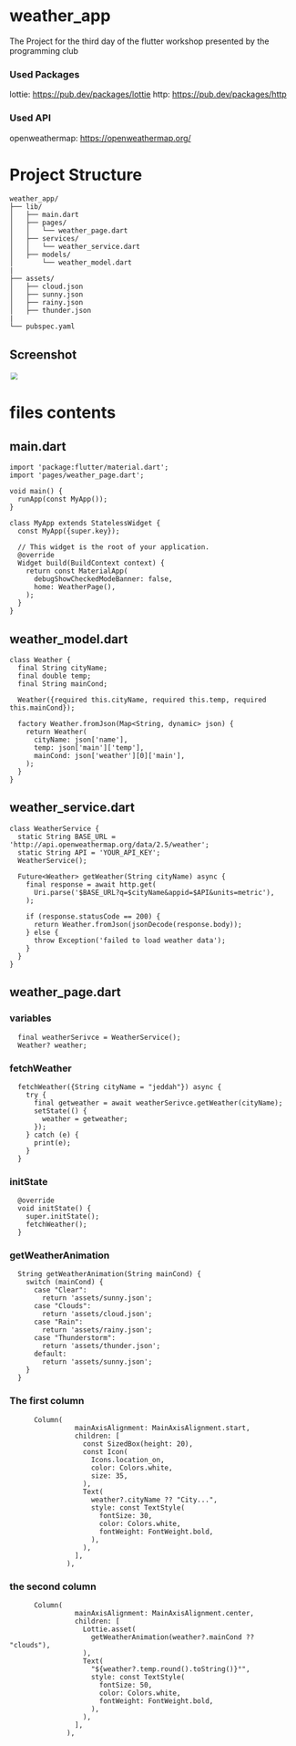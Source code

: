 # weather_app

The Project for the third day of the flutter workshop presented by the programming club

### Used Packages
lottie: https://pub.dev/packages/lottie
http: https://pub.dev/packages/http

### Used API
openweathermap: https://openweathermap.org/

# Project Structure
```
weather_app/
├── lib/
│   ├── main.dart
│   ├── pages/
│   │   └── weather_page.dart
│   ├── services/
│   │   └── weather_service.dart
│   ├── models/
│       └── weather_model.dart
|
├── assets/
│   ├── cloud.json
│   ├── sunny.json
│   ├── rainy.json
│   ├── thunder.json
|
└── pubspec.yaml
```
## Screenshot
<img src="assets/screenshot.png" style="transform: scale(0.8);">

# files contents
## main.dart
```
import 'package:flutter/material.dart';
import 'pages/weather_page.dart';

void main() {
  runApp(const MyApp());
}

class MyApp extends StatelessWidget {
  const MyApp({super.key});

  // This widget is the root of your application.
  @override
  Widget build(BuildContext context) {
    return const MaterialApp(
      debugShowCheckedModeBanner: false,
      home: WeatherPage(),
    );
  }
}
```
## weather_model.dart
```
class Weather {
  final String cityName;
  final double temp;
  final String mainCond;

  Weather({required this.cityName, required this.temp, required this.mainCond});

  factory Weather.fromJson(Map<String, dynamic> json) {
    return Weather(
      cityName: json['name'],
      temp: json['main']['temp'],
      mainCond: json['weather'][0]['main'],
    );
  }
}
```
## weather_service.dart
```
class WeatherService {
  static String BASE_URL = 'http://api.openweathermap.org/data/2.5/weather';
  static String API = 'YOUR_API_KEY';
  WeatherService();

  Future<Weather> getWeather(String cityName) async {
    final response = await http.get(
      Uri.parse('$BASE_URL?q=$cityName&appid=$API&units=metric'),
    );

    if (response.statusCode == 200) {
      return Weather.fromJson(jsonDecode(response.body));
    } else {
      throw Exception('failed to load weather data');
    }
  }
}
```
## weather_page.dart
### variables
```
  final weatherSerivce = WeatherService();
  Weather? weather;
```
### fetchWeather
```
  fetchWeather({String cityName = "jeddah"}) async {
    try {
      final getweather = await weatherSerivce.getWeather(cityName);
      setState(() {
        weather = getweather;
      });
    } catch (e) {
      print(e);
    }
  }
```
### initState
```
  @override
  void initState() {
    super.initState();
    fetchWeather();
  }
```
### getWeatherAnimation
```
  String getWeatherAnimation(String mainCond) {
    switch (mainCond) {
      case "Clear":
        return 'assets/sunny.json';
      case "Clouds":
        return 'assets/cloud.json';
      case "Rain":
        return 'assets/rainy.json';
      case "Thunderstorm":
        return 'assets/thunder.json';
      default:
        return 'assets/sunny.json';
    }
  }
```
### The first column
```
      Column(
                mainAxisAlignment: MainAxisAlignment.start,
                children: [
                  const SizedBox(height: 20),
                  const Icon(
                    Icons.location_on,
                    color: Colors.white,
                    size: 35,
                  ),
                  Text(
                    weather?.cityName ?? "City...",
                    style: const TextStyle(
                      fontSize: 30,
                      color: Colors.white,
                      fontWeight: FontWeight.bold,
                    ),
                  ),
                ],
              ),
```
### the second column
```
      Column(
                mainAxisAlignment: MainAxisAlignment.center,
                children: [
                  Lottie.asset(
                    getWeatherAnimation(weather?.mainCond ?? "clouds"),
                  ),
                  Text(
                    "${weather?.temp.round().toString()}°",
                    style: const TextStyle(
                      fontSize: 50,
                      color: Colors.white,
                      fontWeight: FontWeight.bold,
                    ),
                  ),
                ],
              ),
```







